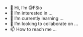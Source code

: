 - 👋 Hi, I’m @FSio
- 👀 I’m interested in ...
- 🌱 I’m currently learning ...
- 💞️ I’m looking to collaborate on ...
- 📫 How to reach me ...

<!---
FSio/FSio is a ✨ special ✨ repository because its `README.md` (this file) appears on your GitHub profile.
You can click the Preview link to take a look at your changes.
--->
